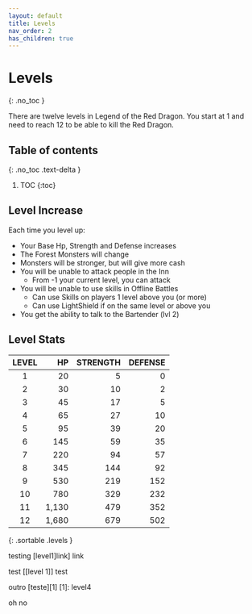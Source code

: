 ```yaml
---
layout: default
title: Levels
nav_order: 2
has_children: true
---
```

# Levels 
{: .no_toc }

There are twelve levels in Legend of the Red Dragon. You start at 1 and need to reach 12 to be able to kill the Red Dragon.

## Table of contents
{: .no_toc .text-delta }

1. TOC
{:toc}

## Level Increase

Each time you level up:
 - Your Base Hp, Strength and Defense increases
 - The Forest Monsters will change
 - Monsters will be stronger, but will give more cash
 - You will be unable to attack people in the Inn
   - From -1 your current level, you can attack
 - You will be unable to use skills in Offline Battles
   - Can use Skills on players 1 level above you (or more)
   - Can use LightShield if on the same level or above you
 - You get the ability to talk to the Bartender (lvl 2)

## Level Stats
 
| LEVEL |    HP | STRENGTH | DEFENSE |
|:-----:|------:|---------:|--------:|
| 1     |    20 |        5 |       0 |
| 2     |    30 |       10 |       2 |
| 3     |    45 |       17 |       5 |
| 4     |    65 |       27 |      10 |
| 5     |    95 |       39 |      20 |
| 6     |   145 |       59 |      35 |
| 7     |   220 |       94 |      57 |
| 8     |   345 |      144 |      92 |
| 9     |   530 |      219 |     152 |
| 10    |   780 |      329 |     232 |
| 11    | 1,130 |      479 |     352 |
| 12    | 1,680 |      679 |     502 |
{: .sortable .levels }
  
  
testing [level1]link] link  
  
test [[level 1]] test  

outro [teste][1]
[1]: level4


oh no